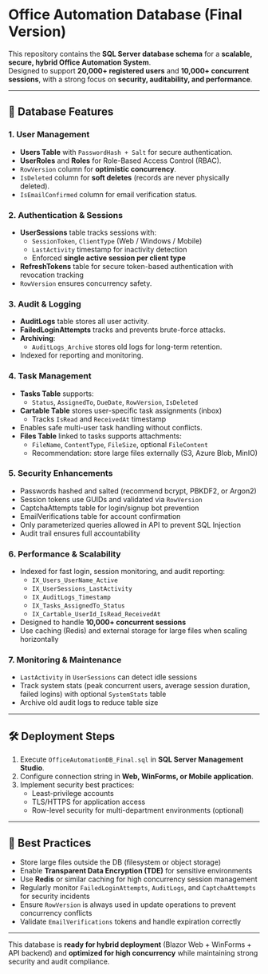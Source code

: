 # Office Automation Database (Final Version)

This repository contains the **SQL Server database schema** for a **scalable, secure, hybrid Office Automation System**.  
Designed to support **20,000+ registered users** and **10,000+ concurrent sessions**, with a strong focus on **security, auditability, and performance**.

---

## 📂 Database Features

### 1. User Management
- **Users Table** with `PasswordHash + Salt` for secure authentication.
- **UserRoles** and **Roles** for Role-Based Access Control (RBAC).
- `RowVersion` column for **optimistic concurrency**.
- `IsDeleted` column for **soft deletes** (records are never physically deleted).
- `IsEmailConfirmed` column for email verification status.

### 2. Authentication & Sessions
- **UserSessions** table tracks sessions with:
  - `SessionToken`, `ClientType` (Web / Windows / Mobile)
  - `LastActivity` timestamp for inactivity detection
  - Enforced **single active session per client type**
- **RefreshTokens** table for secure token-based authentication with revocation tracking
- `RowVersion` ensures concurrency safety.

### 3. Audit & Logging
- **AuditLogs** table stores all user activity.
- **FailedLoginAttempts** tracks and prevents brute-force attacks.
- **Archiving**:
  - `AuditLogs_Archive` stores old logs for long-term retention.
- Indexed for reporting and monitoring.

### 4. Task Management
- **Tasks Table** supports:
  - `Status`, `AssignedTo`, `DueDate`, `RowVersion`, `IsDeleted`
- **Cartable Table** stores user-specific task assignments (inbox)
  - Tracks `IsRead` and `ReceivedAt` timestamp
- Enables safe multi-user task handling without conflicts.
- **Files Table** linked to tasks supports attachments:
  - `FileName`, `ContentType`, `FileSize`, optional `FileContent`
  - Recommendation: store large files externally (S3, Azure Blob, MinIO)

### 5. Security Enhancements
- Passwords hashed and salted (recommend bcrypt, PBKDF2, or Argon2)
- Session tokens use GUIDs and validated via `RowVersion`
- CaptchaAttempts table for login/signup bot prevention
- EmailVerifications table for account confirmation
- Only parameterized queries allowed in API to prevent SQL Injection
- Audit trail ensures full accountability

### 6. Performance & Scalability
- Indexed for fast login, session monitoring, and audit reporting:
  - `IX_Users_UserName_Active`
  - `IX_UserSessions_LastActivity`
  - `IX_AuditLogs_Timestamp`
  - `IX_Tasks_AssignedTo_Status`
  - `IX_Cartable_UserId_IsRead_ReceivedAt`
- Designed to handle **10,000+ concurrent sessions**
- Use caching (Redis) and external storage for large files when scaling horizontally

### 7. Monitoring & Maintenance
- `LastActivity` in `UserSessions` can detect idle sessions
- Track system stats (peak concurrent users, average session duration, failed logins) with optional `SystemStats` table
- Archive old audit logs to reduce table size

---

## 🛠️ Deployment Steps
1. Execute `OfficeAutomationDB_Final.sql` in **SQL Server Management Studio**.
2. Configure connection string in **Web, WinForms, or Mobile application**.
3. Implement security best practices:
   - Least-privilege accounts
   - TLS/HTTPS for application access
   - Row-level security for multi-department environments (optional)

---

## 📌 Best Practices
- Store large files outside the DB (filesystem or object storage)  
- Enable **Transparent Data Encryption (TDE)** for sensitive environments  
- Use **Redis** or similar caching for high concurrency session management  
- Regularly monitor `FailedLoginAttempts`, `AuditLogs`, and `CaptchaAttempts` for security incidents  
- Ensure `RowVersion` is always used in update operations to prevent concurrency conflicts  
- Validate `EmailVerifications` tokens and handle expiration correctly  

---

This database is **ready for hybrid deployment** (Blazor Web + WinForms + API backend) and **optimized for high concurrency** while maintaining strong security and audit compliance.
